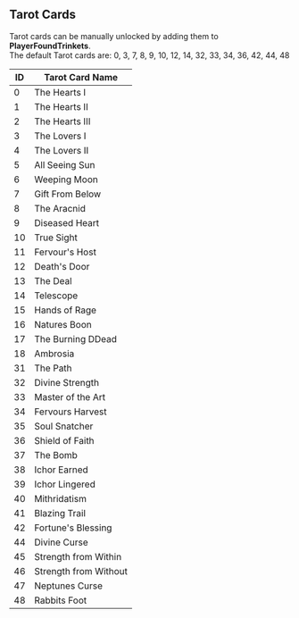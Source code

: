## Tarot Cards

Tarot cards can be manually unlocked by adding them to **PlayerFoundTrinkets**.  
The default Tarot cards are: 0, 3, 7, 8, 9, 10, 12, 14, 32, 33, 34, 36, 42, 44, 48

| ID | Tarot Card Name |
| --- | --- |
| 0 | The Hearts I |
| 1 | The Hearts II |
| 2 | The Hearts III |
| 3 | The Lovers I |
| 4 | The Lovers II |
| 5 | All Seeing Sun |
| 6 | Weeping Moon |
| 7 | Gift From Below |
| 8 | The Aracnid |
| 9 | Diseased Heart |
| 10 | True Sight |
| 11 | Fervour's Host |
| 12 | Death's Door |
| 13 | The Deal |
| 14 | Telescope |
| 15 | Hands of Rage |
| 16 | Natures Boon |
| 17 | The Burning DDead |
| 18 | Ambrosia |
| 31 | The Path |
| 32 | Divine Strength |
| 33 | Master of the Art |
| 34 | Fervours Harvest |
| 35 | Soul Snatcher |
| 36 | Shield of Faith |
| 37 | The Bomb |
| 38 | Ichor Earned |
| 39 | Ichor Lingered |
| 40 | Mithridatism |
| 41 | Blazing Trail |
| 42 | Fortune's Blessing |
| 44 | Divine Curse |
| 45 | Strength from Within |
| 46 | Strength from Without |
| 47 | Neptunes Curse |
| 48 | Rabbits Foot |
